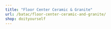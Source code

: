 ```yaml
---
title: "Floor Center Ceramic & Granite"
url: /batac/floor-center-ceramic-and-granite/
shop: doityourself
---
```

